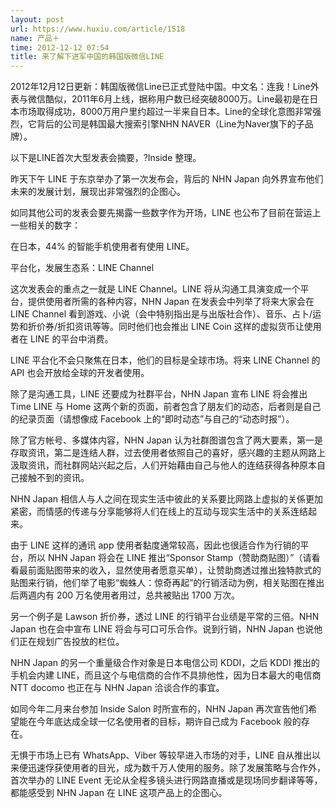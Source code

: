 ```yaml
---
layout: post
url: https://www.huxiu.com/article/1518
name: 产品＋
time: 2012-12-12 07:54
title: 来了解下进军中国的韩国版微信LINE
---
```

2012年12月12日更新：韩国版微信Line已正式登陆中国。中文名：连我！Line外表与微信酷似，2011年6月上线，据称用户数已经突破8000万。Line最初是在日本市场取得成功，8000万用户里约超过一半来自日本。Line的全球化意图非常强烈，它背后的公司是韩国最大搜索引擎NHN NAVER（Line为Naver旗下的子品牌）。

以下是LINE首次大型发表会摘要，?Inside 整理。

昨天下午 LINE 于东京举办了第一次发布会，背后的 NHN Japan 向外界宣布他们未来的发展计划，展现出非常强烈的企图心。

如同其他公司的发表会要先揭露一些数字作为开场，LINE 也公布了目前在营运上一些相关的数字：

在日本，44% 的智能手机使用者有使用 LINE。

平台化，发展生态系：LINE Channel

这次发表会的重点之一就是 LINE Channel。LINE 将从沟通工具演变成一个平台，提供使用者所需的各种内容，NHN Japan 在发表会中列举了将来大家会在 LINE Channel 看到游戏、小说（会中特别指出是与出版社合作）、音乐、占卜/运势和折价券/折扣资讯等等。同时他们也会推出 LINE Coin 这样的虚拟货币让使用者在 LINE 的平台中消费。

LINE 平台化不会只聚焦在日本，他们的目标是全球市场。将来 LINE Channel 的 API 也会开放给全球的开发者使用。

除了是沟通工具，LINE 还要成为社群平台，NHN Japan 宣布 LINE 将会推出 Time LINE 与 Home 这两个新的页面，前者包含了朋友们的动态，后者则是自己的纪录页面（请想像成 Facebook 上的“即时动态”与自己的“动态时报”）。

除了官方帐号、多媒体内容，NHN Japan 认为社群图谱包含了两大要素，第一是存取资讯，第二是连结人群，过去使用者依照自己的喜好，感兴趣的主题从网路上汲取资讯，而社群网站兴起之后，人们开始藉由自己与他人的连结获得各种原本自己接触不到的资讯。

NHN Japan 相信人与人之间在现实生活中彼此的关系要比网路上虚拟的关係更加紧密，而情感的传递与分享能够将人们在线上的互动与现实生活中的关系连结起来。

由于 LINE 这样的通讯 app 使用者黏度通常较高，因此也很适合作为行销的平台，所以 NHN Japan 将会在 LINE 推出“Sponsor Stamp（赞助商贴图）”（请看看最前面贴图带来的收入，显然使用者愿意买单），让赞助商透过推出独特款式的贴图来行销，他们举了电影“蜘蛛人：惊奇再起”的行销活动为例，相关贴图在推出后两週内有 200 万名使用者用过，总共被贴出 1700 万次。

另一个例子是 Lawson 折价券，透过 LINE 的行销平台业绩是平常的三倍。NHN Japan 也在会中宣布 LINE 将会与可口可乐合作。说到行销，NHN Japan 也说他们正在规划广告投放的栏位。

NHN Japan 的另一个重量级合作对象是日本电信公司 KDDI，之后 KDDI 推出的手机会内建 LINE，而且这个与电信商的合作不具排他性，因为日本最大的电信商 NTT docomo 也正在与 NHN Japan 洽谈合作的事宜。

如同今年二月来台参加 Inside Salon 时所宣布的，NHN Japan 再次宣告他们希望能在今年底达成全球一亿名使用者的目标，期许自己成为 Facebook 般的存在。

无惧于市场上已有 WhatsApp、Viber 等较早进入市场的对手，LINE 自从推出以来便迅速俘获使用者的目光，成为数千万人使用的服务。除了发展策略与合作外，首次举办的 LINE Event 无论从全程多镜头进行网路直播或是现场同步翻译等等，都能感受到 NHN Japan 在 LINE 这项产品上的企图心。

